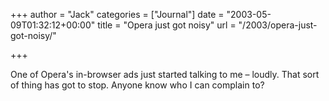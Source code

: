 +++
author = "Jack"
categories = ["Journal"]
date = "2003-05-09T01:32:12+00:00"
title = "Opera just got noisy"
url = "/2003/opera-just-got-noisy/"

+++

One of Opera's in-browser ads just started talking to me &#8211; loudly. That sort of thing has got to stop. Anyone know who I can complain to?